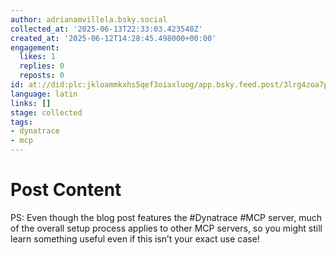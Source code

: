 ```yaml
---
author: adrianamvillela.bsky.social
collected_at: '2025-06-13T22:33:03.423548Z'
created_at: '2025-06-12T14:28:45.498000+00:00'
engagement:
  likes: 1
  replies: 0
  reposts: 0
id: at://did:plc:jkloammkxhs5qef3oiaxluog/app.bsky.feed.post/3lrg4zoa7pc23
language: latin
links: []
stage: collected
tags:
- dynatrace
- mcp
---
```


# Post Content

PS: Even though the blog post features the #Dynatrace #MCP server, much of the overall setup process applies to other MCP servers, so you might still learn something useful even if this isn’t your exact use case!